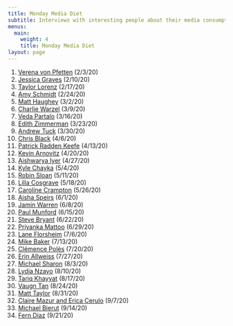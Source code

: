 ```yaml
---
title: Monday Media Diet
subtitle: Interviews with interesting people about their media consumption
menus:
  main:
    weight: 4
    title: Monday Media Diet
layout: page
---
```

1. [Verena von Pfetten](https://whyisthisinteresting.substack.com/p/why-is-this-interesting-the-monday) (2/3/20)
1. [Jessica Graves](https://whyisthisinteresting.substack.com/p/why-is-this-interesting-the-monday-5ad) (2/10/20)
1. [Taylor Lorenz](https://whyisthisinteresting.substack.com/p/why-is-this-interesting-the-monday-e36) (2/17/20)
1. [Amy Schmidt](https://whyisthisinteresting.substack.com/p/why-is-this-interesting-the-monday-5bf) (2/24/20)
1. [Matt Haughey](https://whyisthisinteresting.substack.com/p/why-is-this-interesting-the-monday-bc2) (3/2/20)
1. [Charlie Warzel](https://whyisthisinteresting.substack.com/p/why-is-this-interesting-the-monday-0f5) (3/9/20)
1. [Veda Partalo](https://whyisthisinteresting.substack.com/p/why-is-this-interesting-the-monday-a84) (3/16/20)
1. [Edith Zimmerman](https://whyisthisinteresting.substack.com/p/why-is-this-interesting-the-monday-303) (3/23/20)
1. [Andrew Tuck](https://whyisthisinteresting.substack.com/p/why-is-this-interesting-the-monday-5b1) (3/30/20)
1. [Chris Black](https://whyisthisinteresting.substack.com/p/why-is-this-interesting-the-monday-f23) (4/6/20)
1. [Patrick Radden Keefe](https://whyisthisinteresting.substack.com/p/why-is-this-interesting-the-monday-b05) (4/13/20)
1. [Kevin Arnovitz](https://whyisthisinteresting.substack.com/p/why-is-this-interesting-the-monday-186) (4/20/20)
1. [Aishwarya Iyer](https://whyisthisinteresting.substack.com/p/why-is-this-interesting-the-monday-741) (4/27/20)
1. [Kyle Chayka](https://whyisthisinteresting.substack.com/p/why-is-this-interesting-the-monday-6bc) (5/4/20)
1. [Robin Sloan](https://whyisthisinteresting.substack.com/p/why-is-this-interesting-the-monday-9e0) (5/11/20)
1. [Lilla Cosgrave](https://whyisthisinteresting.substack.com/p/why-is-this-interesting-the-monday-d82) (5/18/20)
1. [Caroline Crampton](https://whyisthisinteresting.substack.com/p/why-is-this-interesting-the-tuesday) (5/26/20)
1. [Aisha Speirs](https://whyisthisinteresting.substack.com/p/why-is-this-interesting-the-monday-154) (6/1/20)
1. [Jamin Warren](https://whyisthisinteresting.substack.com/p/why-is-this-interesting-the-monday-dab) (6/8/20)
1. [Paul Munford](https://whyisthisinteresting.substack.com/p/why-is-this-interesting-the-monday-1c7) (6/15/20)
1. [Steve Bryant](https://whyisthisinteresting.substack.com/p/why-is-this-interesting-the-monday-7b9) (6/22/20)
1. [Priyanka Mattoo](https://whyisthisinteresting.substack.com/p/why-is-this-interesting-the-monday-91f) (6/29/20)
1. [Lane Florsheim](https://whyisthisinteresting.substack.com/p/why-is-this-interesting-the-monday-7a9) (7/6/20)
1. [Mike Baker](https://whyisthisinteresting.substack.com/p/why-is-this-interesting-the-monday-993) (7/13/20)
1. [Clémence Polès](https://whyisthisinteresting.substack.com/p/why-is-this-interesting-the-monday-e37) (7/20/20)
1. [Erin Allweiss](https://whyisthisinteresting.substack.com/p/why-is-this-interesting-the-monday-a1e) (7/27/20)
1. [Michael Sharon](https://whyisthisinteresting.substack.com/p/why-is-this-interesting-the-monday-eb8) (8/3/20)
1. [Lydia Nzayo](https://whyisthisinteresting.substack.com/p/why-is-this-interesting-the-monday-9b6) (8/10/20)
1. [Tariq Khayyat](https://whyisthisinteresting.substack.com/p/why-is-this-interesting-the-monday-225) (8/17/20)
1. [Vaugn Tan](https://whyisthisinteresting.substack.com/p/why-is-this-interesting-the-monday-9d9) (8/24/20)
1. [Matt Taylor](https://whyisthisinteresting.substack.com/p/why-is-this-interesting-the-monday-4c4) (8/31/20)
1. [Claire Mazur and Erica Cerulo](https://whyisthisinteresting.substack.com/p/why-is-this-interesting-the-monday-34c) (9/7/20)
1. [Michael Bierut](https://whyisthisinteresting.substack.com/p/why-is-this-interesting-the-monday-5b6) (9/14/20)
1. [Fern Diaz](https://whyisthisinteresting.substack.com/p/why-is-this-interesting-the-monday-fbf) (9/21/20)